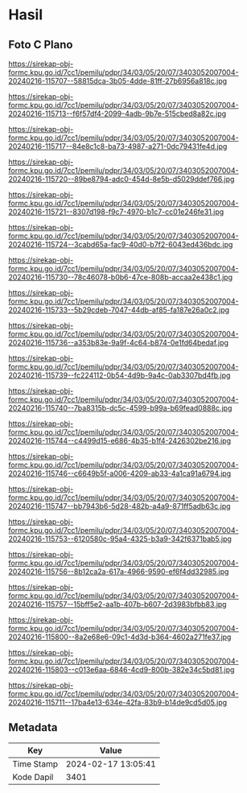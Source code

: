 # Hasil

## Foto C Plano

https://sirekap-obj-formc.kpu.go.id/7cc1/pemilu/pdpr/34/03/05/20/07/3403052007004-20240216-115707--58815dca-3b05-4dde-81ff-27b6956a818c.jpg

https://sirekap-obj-formc.kpu.go.id/7cc1/pemilu/pdpr/34/03/05/20/07/3403052007004-20240216-115713--f6f57df4-2099-4adb-9b7e-515cbed8a82c.jpg

https://sirekap-obj-formc.kpu.go.id/7cc1/pemilu/pdpr/34/03/05/20/07/3403052007004-20240216-115717--84e8c1c8-ba73-4987-a271-0dc79431fe4d.jpg

https://sirekap-obj-formc.kpu.go.id/7cc1/pemilu/pdpr/34/03/05/20/07/3403052007004-20240216-115720--89be8794-adc0-454d-8e5b-d5029ddef766.jpg

https://sirekap-obj-formc.kpu.go.id/7cc1/pemilu/pdpr/34/03/05/20/07/3403052007004-20240216-115721--8307d198-f9c7-4970-b1c7-cc01e246fe31.jpg

https://sirekap-obj-formc.kpu.go.id/7cc1/pemilu/pdpr/34/03/05/20/07/3403052007004-20240216-115724--3cabd65a-fac9-40d0-b7f2-6043ed436bdc.jpg

https://sirekap-obj-formc.kpu.go.id/7cc1/pemilu/pdpr/34/03/05/20/07/3403052007004-20240216-115730--78c46078-b0b6-47ce-808b-accaa2e438c1.jpg

https://sirekap-obj-formc.kpu.go.id/7cc1/pemilu/pdpr/34/03/05/20/07/3403052007004-20240216-115733--5b29cdeb-7047-44db-af85-fa187e26a0c2.jpg

https://sirekap-obj-formc.kpu.go.id/7cc1/pemilu/pdpr/34/03/05/20/07/3403052007004-20240216-115736--a353b83e-9a9f-4c64-b874-0e1fd64bedaf.jpg

https://sirekap-obj-formc.kpu.go.id/7cc1/pemilu/pdpr/34/03/05/20/07/3403052007004-20240216-115739--fc224112-0b54-4d9b-9a4c-0ab3307bd4fb.jpg

https://sirekap-obj-formc.kpu.go.id/7cc1/pemilu/pdpr/34/03/05/20/07/3403052007004-20240216-115740--7ba8315b-dc5c-4599-b99a-b69fead0888c.jpg

https://sirekap-obj-formc.kpu.go.id/7cc1/pemilu/pdpr/34/03/05/20/07/3403052007004-20240216-115744--c4499d15-e686-4b35-b1f4-2426302be216.jpg

https://sirekap-obj-formc.kpu.go.id/7cc1/pemilu/pdpr/34/03/05/20/07/3403052007004-20240216-115746--c6649b5f-a006-4209-ab33-4a1ca91a6794.jpg

https://sirekap-obj-formc.kpu.go.id/7cc1/pemilu/pdpr/34/03/05/20/07/3403052007004-20240216-115747--bb7943b6-5d28-482b-a4a9-871ff5adb63c.jpg

https://sirekap-obj-formc.kpu.go.id/7cc1/pemilu/pdpr/34/03/05/20/07/3403052007004-20240216-115753--6120580c-95a4-4325-b3a9-342f6371bab5.jpg

https://sirekap-obj-formc.kpu.go.id/7cc1/pemilu/pdpr/34/03/05/20/07/3403052007004-20240216-115756--8b12ca2a-617a-4966-9590-ef6f4dd32985.jpg

https://sirekap-obj-formc.kpu.go.id/7cc1/pemilu/pdpr/34/03/05/20/07/3403052007004-20240216-115757--15bff5e2-aa1b-407b-b607-2d3983bfbb83.jpg

https://sirekap-obj-formc.kpu.go.id/7cc1/pemilu/pdpr/34/03/05/20/07/3403052007004-20240216-115800--8a2e68e6-09c1-4d3d-b364-4602a271fe37.jpg

https://sirekap-obj-formc.kpu.go.id/7cc1/pemilu/pdpr/34/03/05/20/07/3403052007004-20240216-115803--c013e6aa-6846-4cd9-800b-382e34c5bd81.jpg

https://sirekap-obj-formc.kpu.go.id/7cc1/pemilu/pdpr/34/03/05/20/07/3403052007004-20240216-115711--17ba4e13-634e-42fa-83b9-b14de9cd5d05.jpg


## Metadata

| Key        | Value               |
| ---------- | ------------------- |
| Time Stamp | 2024-02-17 13:05:41 |
| Kode Dapil | 3401                |



